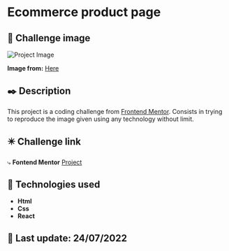 #  Ecommerce product page

## 📌 Challenge image
![Project Image](https://res.cloudinary.com/dz209s6jk/image/upload/q_auto:good,w_900/Challenges/uehz7kwoo7gesfebbqi8.jpg "This is a sample image.")

**Image from:** [Here](https://www.frontendmentor.io/)

## ✒️ Description

This project is a coding challenge from [Frontend Mentor](https://www.frontendmentor.io/). Consists in trying to reproduce the image given using any technology without limit. 

## ✴️ Challenge link
️⤷ **Fontend Mentor** [Project](https://www.frontendmentor.io/challenges/ecommerce-product-page-UPsZ9MJp6)

## 🚀 Technologies used
* **Html**
* **Css**
* **React**

## 📅  Last update: 24/07/2022
